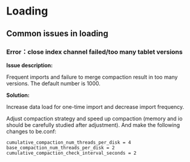 # Loading

## Common issues in loading

### Error：close index channel failed/too many tablet versions

**Issue description:**

Frequent imports and failure to merge compaction result in too many versions. The default number is 1000.

**Solution:**

Increase data load for one-time import and decrease import frequency.

Adjust compaction strategy and speed up compaction (memory and io should be carefully studied after adjustment). And make the following changes to be.conf:

```plaintext
cumulative_compaction_num_threads_per_disk = 4
base_compaction_num_threads_per_disk = 2
cumulative_compaction_check_interval_seconds = 2
```
